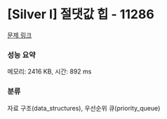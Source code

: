 # [Silver I] 절댓값 힙 - 11286 

[문제 링크](https://www.acmicpc.net/problem/11286) 

### 성능 요약

메모리: 2416 KB, 시간: 892 ms

### 분류

자료 구조(data_structures), 우선순위 큐(priority_queue)


